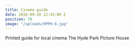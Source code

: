 ```yaml
---
title: Cinema guide
date: 2016-09-28 22:43:00 Z
position: 70
image: "/uploads/HPPH-8.jpg"
---
```


Printed guide for local cinema The Hyde Park Picture House